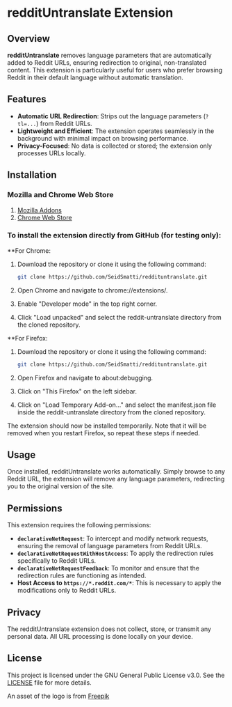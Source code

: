 
# redditUntranslate Extension

## Overview

**redditUntranslate** removes language parameters that are automatically added to Reddit URLs, ensuring redirection to original, non-translated content. This extension is particularly useful for users who prefer browsing Reddit in their default language without automatic translation.

## Features

- **Automatic URL Redirection**: Strips out the language parameters (`?tl=...`) from Reddit URLs.
- **Lightweight and Efficient**: The extension operates seamlessly in the background with minimal impact on browsing performance.
- **Privacy-Focused**: No data is collected or stored; the extension only processes URLs locally.

## Installation

### Mozilla and Chrome Web Store
1. [Mozilla Addons](https://addons.mozilla.org/addon/reddituntranslate/)
2. [Chrome Web Store](https://chromewebstore.google.com/detail/reddit-untranslate/eninkmbmgkpkcelmohdlgldafpkfpnaf)

### To install the extension directly from GitHub (for testing only):
**For Chrome:
1. Download the repository or clone it using the following command:

   ```sh
   git clone https://github.com/SeidSmatti/reddituntranslate.git
   ```


2. Open Chrome and navigate to chrome://extensions/.
3. Enable "Developer mode" in the top right corner.
4. Click "Load unpacked" and select the reddit-untranslate directory from the cloned repository.

**For Firefox:

1. Download the repository or clone it using the following command:
   ```sh
   git clone https://github.com/SeidSmatti/reddituntranslate.git
   ```

1. Open Firefox and navigate to about:debugging.
2. Click on "This Firefox" on the left sidebar.
3. Click on "Load Temporary Add-on..." and select the manifest.json file inside the reddit-untranslate directory from the cloned repository.

The extension should now be installed temporarily. Note that it will be removed when you restart Firefox, so repeat these steps if needed.

## Usage

Once installed, redditUntranslate works automatically. Simply browse to any Reddit URL, the extension will remove any language parameters, redirecting you to the original version of the site.

## Permissions

This extension requires the following permissions:

- **`declarativeNetRequest`**: To intercept and modify network requests, ensuring the removal of language parameters from Reddit URLs.
- **`declarativeNetRequestWithHostAccess`**: To apply the redirection rules specifically to Reddit URLs.
- **`declarativeNetRequestFeedback`**: To monitor and ensure that the redirection rules are functioning as intended.
- **Host Access to `https://*.reddit.com/*`**: This is necessary to apply the modifications only to Reddit URLs.

## Privacy

The redditUntranslate extension does not collect, store, or transmit any personal data. All URL processing is done locally on your device.


## License

This project is licensed under the GNU General Public License v3.0. See the [LICENSE](LICENSE) file for more details.

An asset of the logo is from [Freepik](https://fr.freepik.com/)


